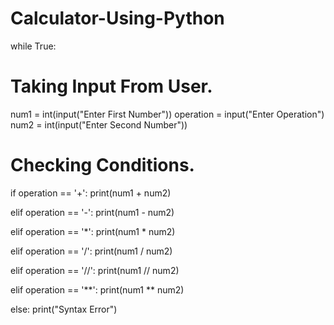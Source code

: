 # Calculator-Using-Python

while True:

  # Taking Input From User.

  num1 = int(input("Enter First Number"))
  operation = input("Enter Operation")
  num2 = int(input("Enter Second Number"))
  
  # Checking Conditions.

  if operation == '+':
      print(num1 + num2)

  elif operation == '-':
      print(num1 - num2)

  elif operation == '*':
      print(num1 * num2)

  elif operation == '/':
      print(num1 / num2)

  elif operation == '//':
      print(num1 // num2)

  elif operation == '**':
      print(num1 ** num2)

  else:
      print("Syntax Error")

